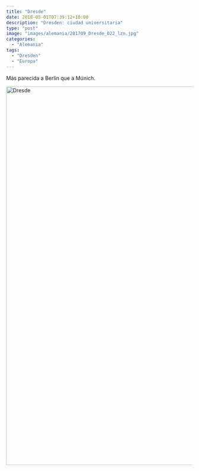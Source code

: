 ```yaml
---
title: "Dresde"
date: 2018-05-01T07:39:12+10:00
description: "Dresden: ciudad universitaria"
type: "post"
image: "images/alemania/201709_Dresde_022_lzn.jpg"
categories: 
  - "Alemania"
tags:
  - "Dresden"
  - "Europa"
---
```


Más parecida a Berlin que a Múnich.

<a data-flickr-embed="true" data-header="true" data-footer="true"  href="https://www.flickr.com/photos/144447981@N03/albums/72157699365909730" title="Dresde"><img src="https://farm5.staticflickr.com/4875/45663878285_d1ccb95d62_o.jpg" width="683" height="1024" alt="Dresde"></a><script async src="//embedr.flickr.com/assets/client-code.js" charset="utf-8"></script>
